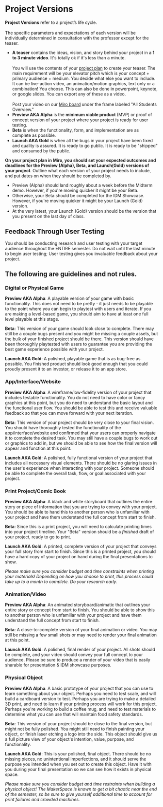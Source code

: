 # Project Versions

**Project Versions** refer to a project’s life cycle.\
\
The specific parameters and expectations of each version will be individually determined in consultation with the professor except for the teaser.

* **A teaser** contains the ideas, vision, and story behind your project in a **1 to 3 minute video**. It's totally ok if it's less than a minute. \
  \
  You will use the contents of your [project plan](project\_plan.md) to create your teaser. The main requirement will be your elevator pitch which is your concept + primary audience + medium. You decide what else you want to include. It can be live-action video, an animation/motion graphics, text only or a combination! You choose. This can also be done in powerpoint, keynote, or google slides. You can export any of these as a video. \
  \
  Post your video on our [Miro board](https://miro.com/app/board/uXjVOWb7kyo=/) under the frame labeled "All Students Overview."
* **Preview AKA Alpha** is the **minimum viable product** (MVP) or proof of concept version of your project where your project is ready for user testing.
* **Beta** is when the functionality, form, and implementation are as complete as possible.
* **Launch AKA Gold** is when all the bugs in your project have been fixed and quality is assured. It is ready to go public. It is ready to be "shipped" and consumed by the public.

**On your project plan in Miro, you should set your expected outcomes and deadlines for the Preview (Alpha), Beta, and Launch(Gold) versions of your project**. Outline what each version of your project needs to include, and put dates on when they should be completed by.&#x20;

* Preview (Alpha) should land roughly about a week before the Midterm demo. However, if you're moving quicker it might be your Beta.&#x20;
* Otherwise, your Beta should be completed for the IDM Showcase. However, if you're moving quicker it might be your Launch (Gold) version.&#x20;
* At the very latest, your Launch (Gold) version should be the version that you present on the last day of class.

## Feedback Through User Testing

You should be conducting research and user testing with your target audience throughout the ENTIRE semester. Do not wait until the last minute to begin user testing; User testing gives you invaluable feedback about your project.

## The following are guidelines and not rules.

### Digital or Physical Game

**Preview AKA Alpha**: A playable version of your game with basic functionality. This does not need to be pretty - it just needs to be playable to the point where you can begin to playtest with users and iterate. If you are making a level-based game, you should aim to have at least one full level playable at this stage.

**Beta**: This version of your game should look close to complete. There may still be a couple bugs present and you might be missing a couple assets, but the bulk of your finished project should be there. This version should have been thoroughly playtested with users to guarantee you are providing the best game experience possible with your project.&#x20;

**Launch AKA Gold**: A polished, playable game that is as bug-free as possible. You finished product should look good enough that you could proudly present it to an investor, or release it to an app store.

### App/Interface/Website

**Preview AKA Alpha**: A wireframe/low-fidelity version of your project that includes testable functionality. You do not need to have color or fancy graphics at this point, but you do need to understand the basic layout and the functional user flow. You should be able to test this and receive valuable feedback so that you can move forward with your next iteration.

**Beta**: This version of your project should be very close to your final vision. You should have thoroughly tested the functionality of the app/interface/website and confirmed that your users can properly navigate it to complete the desired task. You may still have a couple bugs to work out or graphics to add in, but we should be able to see how the final version will appear and function at this point.

**Launch AKA Gold**: A polished, fully functional version of your project that includes all necessary visual elements. There should be no glaring issues in the user's experience when interacting with your project. Someone should be able to complete the overall task, flow, or goal associated with your project.

### Print Project/Comic Book

**Preview AKA Alpha**: A black and white storyboard that outlines the entire story or piece of information that you are trying to convey with your project. You should be able to hand this to another person who is unfamiliar with your project and have them understand the full concept from start to finish.

**Beta**: Since this is a print project, you will need to calculate printing times into your project timeline. Your "Beta" version should be a _finished_ draft of your project, ready to go to print.

**Launch AKA Gold**: A printed, complete version of your project that conveys your full story from start to finish. Since this is a printed project, you should have a hard copy of your project on hand during the final presentations to show.

_Please make sure you consider budget and time constraints when printing your materials! Depending on how you choose to print, this process could take up to a month to complete. Do your research early._

### Animation/Video

**Preview AKA Alpha**: An animated storyboard/animatic that outlines your entire story or concept from start to finish. You should be able to show this to another person who is unfamiliar with your project and have them understand the full concept from start to finish.

**Beta**: A close-to-complete version of your final animation or video. You may still be missing a few small shots or may need to render your final animation at this point.

**Launch AKA Gold**: A polished, final render of your project. All shots should be complete, and your video should convey your full concept to your audience. Please be sure to produce a render of your video that is easily sharable for presentation & IDM showcase purposes.

### Physical Object

**Preview AKA Alpha**: A basic prototype of your project that you can use to learn something about your object. Perhaps you need to test scale, and will build a cardboard version to test. Perhaps you are trying to make a detailed 3D print, and need to learn if your printing process will work for this project. Perhaps you're working to build a coffee mug, and need to test materials to determine what you can use that will maintain food safety standards.

**Beta**: This version of your project should be close to the final version, but might not be fully polished. You might still need to finish painting your object, or finish laser etching a logo into the side. This object should give us a full picture view of your object's intention, value, purpose, and functionality.

**Launch AKA Gold**: This is your polished, final object. There should be no missing pieces, no unintentional imperfections, and it should serve the purpose you intended when you set out to create this object. Have it with you during your final presentation so we can see how it exists in physical space.

_Please make sure you consider budget and time restraints when building a physical object! The MakerSpace is known to get a bit chaotic near the end of the semester, so be sure to give yourself additional time to account for print failures and crowded machines._
